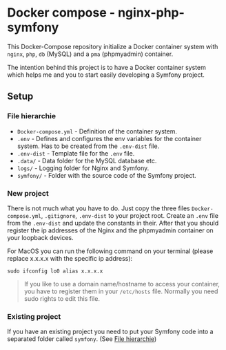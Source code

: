 # Docker compose - nginx-php-symfony

This Docker-Compose repository initialize a Docker container system with `nginx`, `php`, `db` (MySQL) and a `pma` (phpmyadmin) container.

The intention behind this project is to have a Docker container system which helps me and you to start easily developing a Symfony project.

## Setup

### File hierarchie

- `Docker-compose.yml` - Definition of the container system.
- `.env` - Defines and configures the env variables for the container system. Has to be created from the `.env-dist` file.
- `.env-dist` - Template file for the `.env` file.
- `.data/` - Data folder for the MySQL database etc.
- `logs/` - Logging folder for Nginx and Symfony.
- `symfony/` - Folder with the source code of the Symfony project.

### New project

There is not much what you have to do. Just copy the three files `Docker-compose.yml`, `.gitignore`, `.env-dist` to your project root. Create an `.env` file from the `.env-dist` and update the constants in their. After that you should register the ip addresses of the Nginx and the phpmyadmin container on your loopback devices.

For MacOS you can run the following command on your terminal (please replace x.x.x.x with the specific ip address):
```
sudo ifconfig lo0 alias x.x.x.x
```

> If you like to use a domain name/hostname to access your container, you have to register them in your `/etc/hosts` file. Normally you need sudo rights to edit this file.

### Existing project

If you have an existing project you need to put your Symfony code into a separated folder called `symfony`. (See [File hierarchie](#file-hierarchie))